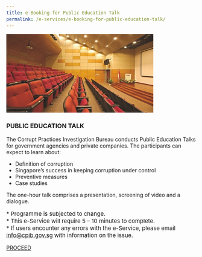 ```yaml
---
title: e-Booking for Public Education Talk
permalink: /e-services/e-booking-for-public-education-talk/
---
```


<img src="/images/book_public-edu-talk.jpg" alt="Public Education Talk">

### **PUBLIC EDUCATION TALK**

The Corrupt Practices Investigation Bureau conducts Public Education Talks for government agencies and private companies. The participants can expect to learn about:

* Definition of corruption
* Singapore’s success in keeping corruption under control
* Preventive measures
* Case studies

The one-hour talk comprises a presentation, screening of video and a dialogue.

<p style="font-size:15px">
* Programme is subjected to change.<br>
* This e-Service will require 5 – 10 minutes to complete.<br>
* If users encounter any errors with the e-Service, please email <a href = "mailto: info@cpib.gov.sg">info@cpib.gov.sg</a> with information on the issue.
</p>

<a class="button_special" href="https://go.gov.sg/cpibpubliceducationtalks">PROCEED</a>
